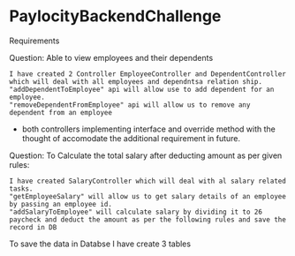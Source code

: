 # PaylocityBackendChallenge
Requirements

Question: Able to view employees and their dependents

    I have created 2 Controller EmployeeController and DependentController which will deal with all employees and dependntsa relation ship.
    "addDependentToEmployee" api will allow use to add dependent for an employee.
    "removeDependentFromEmployee" api will allow us to remove any dependent from an employee

  * both controllers implementing interface and override method with the thought of accomodate the additional requirement in future.


Question: To Calculate the total salary after deducting amount as per given rules:

    I have created SalaryController which will deal with al salary related tasks.
    "getEmployeeSalary" will allow us to get salary details of an employee by passing an employee id.
    "addSalaryToEmployee" will calculate salary by dividing it to 26 paycheck and deduct the amount as per the following rules and save the record in DB

  To save the data in Databse I have create 3 tables 

